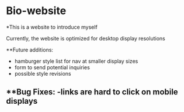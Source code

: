 # Bio-website
*This is a website to introduce myself

Currently, the website is optimized for desktop display resolutions 

**Future additions:
- hamburger style list for nav at smaller display sizes
- form to send potential inquiries
- possible style revisions

**Bug Fixes:
-links are hard to click on mobile displays
-

